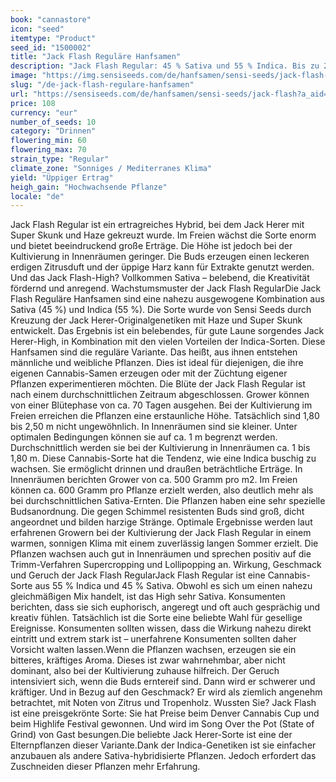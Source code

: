 ```yaml
---
book: "cannastore"
icon: "seed"
itemtype: "Product"
seed_id: "1500002"
title: "Jack Flash Reguläre Hanfsamen"
description: "Jack Flash Regular: 45 % Sativa und 55 % Indica. Bis zu 2,50 m groß; beeindruckende Erträge. Spezielles erdiges Aroma."
image: "https://img.sensiseeds.com/de/hanfsamen/sensi-seeds/jack-flash-image.png"
slug: "/de-jack-flash-regulare-hanfsamen"
url: "https://sensiseeds.com/de/hanfsamen/sensi-seeds/jack-flash?a_aid=cannastore"
price: 108
currency: "eur"
number_of_seeds: 10
category: "Drinnen"
flowering_min: 60
flowering_max: 70
strain_type: "Regular"
climate_zone: "Sonniges / Mediterranes Klima"
yield: "Üppiger Ertrag"
heigh_gain: "Hochwachsende Pflanze"
locale: "de"
---
```

Jack Flash Regular ist ein ertragreiches Hybrid, bei dem Jack Herer mit Super Skunk und Haze gekreuzt wurde. Im Freien wächst die Sorte enorm und bietet beeindruckend große Erträge. Die Höhe ist jedoch bei der Kultivierung in Innenräumen geringer. Die Buds erzeugen einen leckeren erdigen Zitrusduft und der üppige Harz kann für Extrakte genutzt werden. Und das Jack Flash-High? Vollkommen Sativa – belebend, die Kreativität fördernd und anregend. Wachstumsmuster der Jack Flash RegularDie Jack Flash Reguläre Hanfsamen sind eine nahezu ausgewogene Kombination aus Sativa (45 %) und Indica (55 %). Die Sorte wurde von Sensi Seeds durch Kreuzung der Jack Herer-Originalgenetiken mit Haze und Super Skunk entwickelt. Das Ergebnis ist ein belebendes, für gute Laune sorgendes Jack Herer-High, in Kombination mit den vielen Vorteilen der Indica-Sorten. Diese Hanfsamen sind die reguläre Variante. Das heißt, aus ihnen entstehen männliche und weibliche Pflanzen. Dies ist ideal für diejenigen, die ihre eigenen Cannabis-Samen erzeugen oder mit der Züchtung eigener Pflanzen experimentieren möchten. Die Blüte der Jack Flash Regular ist nach einem durchschnittlichen Zeitraum abgeschlossen. Grower können von einer Blütephase von ca. 70 Tagen ausgehen. Bei der Kultivierung im Freien erreichen die Pflanzen eine erstaunliche Höhe. Tatsächlich sind 1,80 bis 2,50 m nicht ungewöhnlich. In Innenräumen sind sie kleiner. Unter optimalen Bedingungen können sie auf ca. 1 m begrenzt werden. Durchschnittlich werden sie bei der Kultivierung in Innenräumen ca. 1 bis 1,80 m. Diese Cannabis-Sorte hat die Tendenz, wie eine Indica buschig zu wachsen. Sie ermöglicht drinnen und draußen beträchtliche Erträge. In Innenräumen berichten Grower von ca. 500 Gramm pro m2. Im Freien können ca. 600 Gramm pro Pflanze erzielt werden, also deutlich mehr als bei durchschnittlichen Sativa-Ernten. Die Pflanzen haben eine sehr spezielle Budsanordnung. Die gegen Schimmel resistenten Buds sind groß, dicht angeordnet und bilden harzige Stränge. Optimale Ergebnisse werden laut erfahrenen Growern bei der Kultivierung der Jack Flash Regular in einem warmen, sonnigen Klima mit einem zuverlässig langen Sommer erzielt. Die Pflanzen wachsen auch gut in Innenräumen und sprechen positiv auf die Trimm-Verfahren Supercropping und Lollipopping an. Wirkung, Geschmack und Geruch der Jack Flash RegularJack Flash Regular ist eine Cannabis-Sorte aus 55 % Indica und 45 % Sativa. Obwohl es sich um einen nahezu gleichmäßigen Mix handelt, ist das High sehr Sativa. Konsumenten berichten, dass sie sich euphorisch, angeregt und oft auch gesprächig und kreativ fühlen. Tatsächlich ist die Sorte eine beliebte Wahl für gesellige Ereignisse. Konsumenten sollten wissen, dass die Wirkung nahezu direkt eintritt und extrem stark ist – unerfahrene Konsumenten sollten daher Vorsicht walten lassen.Wenn die Pflanzen wachsen, erzeugen sie ein bitteres, kräftiges Aroma. Dieses ist zwar wahrnehmbar, aber nicht dominant, also bei der Kultivierung zuhause hilfreich. Der Geruch intensiviert sich, wenn die Buds erntereif sind. Dann wird er schwerer und kräftiger. Und in Bezug auf den Geschmack? Er wird als ziemlich angenehm betrachtet, mit Noten von Zitrus und Tropenholz. Wussten Sie? Jack Flash ist eine preisgekrönte Sorte: Sie hat Preise beim Denver Cannabis Cup und beim Highlife Festival gewonnen. Und wird im Song Over the Pot (State of Grind) von Gast besungen.Die beliebte Jack Herer-Sorte ist eine der Elternpflanzen dieser Variante.Dank der Indica-Genetiken ist sie einfacher anzubauen als andere Sativa-hybridisierte Pflanzen. Jedoch erfordert das Zuschneiden dieser Pflanzen mehr Erfahrung.
